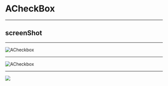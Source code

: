 # ACheckBox

---

## screenShot

---
![ACheckbox](http://ww1.sinaimg.cn/large/b45f56f6gw1f6rvenbuhhg205008w4qp.gif)

---

![ACheckbox](http://ww2.sinaimg.cn/large/b45f56f6gw1f6uahumsbxg20a00hs1l7.gif)

---
![](http://ww2.sinaimg.cn/large/b45f56f6gw1f6ucv75nsfj20u01hc76z.jpg)
